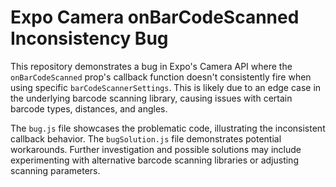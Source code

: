 # Expo Camera onBarCodeScanned Inconsistency Bug

This repository demonstrates a bug in Expo's Camera API where the `onBarCodeScanned` prop's callback function doesn't consistently fire when using specific `barCodeScannerSettings`. This is likely due to an edge case in the underlying barcode scanning library, causing issues with certain barcode types, distances, and angles.

The `bug.js` file showcases the problematic code, illustrating the inconsistent callback behavior.  The `bugSolution.js` file demonstrates potential workarounds.  Further investigation and possible solutions may include experimenting with alternative barcode scanning libraries or adjusting scanning parameters.